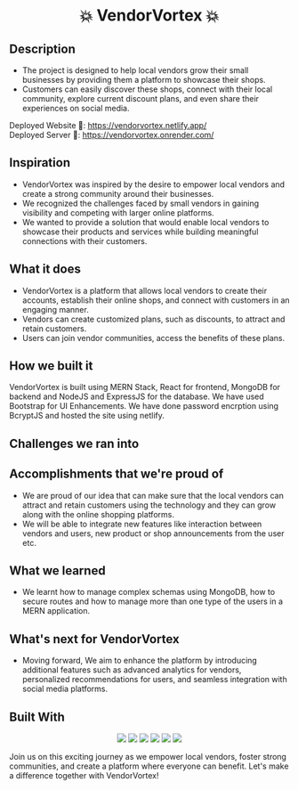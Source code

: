<h1 align="center">💥 VendorVortex 💥</h1>

## Description

- The project is designed to help local vendors grow their small businesses by providing them a platform to showcase their shops.
- Customers can easily discover these shops, connect with their local community, explore current discount plans, and even share their experiences on social media.

Deployed Website 🔗: https://vendorvortex.netlify.app/
<br/>
Deployed Server 🔗: https://vendorvortex.onrender.com/

## Inspiration

- VendorVortex was inspired by the desire to empower local vendors and create a strong community around their businesses.
- We recognized the challenges faced by small vendors in gaining visibility and competing with larger online platforms. 
- We wanted to provide a solution that would enable local vendors to showcase their products and services while building meaningful connections with their customers.

## What it does

- VendorVortex is a platform that allows local vendors to create their accounts, establish their online shops, and connect with customers in an engaging manner. 
- Vendors can create customized plans, such as discounts, to attract and retain customers. 
- Users can join vendor communities, access the benefits of these plans.

## How we built it

VendorVortex is built using MERN Stack, React for frontend, MongoDB for backend and NodeJS and ExpressJS for the database. We have used Bootstrap for UI Enhancements. We have done password encrption using BcryptJS and hosted the site using netlify.

## Challenges we ran into



## Accomplishments that we're proud of

- We are proud of our idea that can make sure that the local vendors can attract and retain customers using the technology and they can grow along with the online shopping platforms. 
- We will be able to integrate new features like interaction between vendors and users, new product or shop announcements from the user etc.

## What we learned

- We learnt how to manage complex schemas using MongoDB, how to secure routes and how to manage more than one type of the users in a MERN application.

## What's next for VendorVortex

- Moving forward, We aim to enhance the platform by introducing additional features such as advanced analytics for vendors, personalized recommendations for users, and seamless integration with social media platforms. 

## Built With

<div align="center">
  <img src="https://img.shields.io/badge/javascript-%23323330.svg?style=for-the-badge&logo=javascript&logoColor=%23F7DF1E"/>
  <img src="https://img.shields.io/badge/react-%2320232a.svg?style=for-the-badge&logo=react&logoColor=%2361DAFB"/>
  <img src="https://img.shields.io/badge/NPM-%23CB3837.svg?style=for-the-badge&logo=npm&logoColor=white"/>
  <img src="https://img.shields.io/badge/node.js-6DA55F?style=for-the-badge&logo=node.js&logoColor=white"/>
  <img src=" https://img.shields.io/badge/bootstrap-%23563D7C.svg?style=for-the-badge&logo=bootstrap&logoColor=white"/>
  <img src="https://img.shields.io/badge/github-%23121011.svg?style=for-the-badge&logo=github&logoColor=white" />
</div>

Join us on this exciting journey as we empower local vendors, foster strong communities, and create a platform where everyone can benefit. Let's make a difference together with VendorVortex!